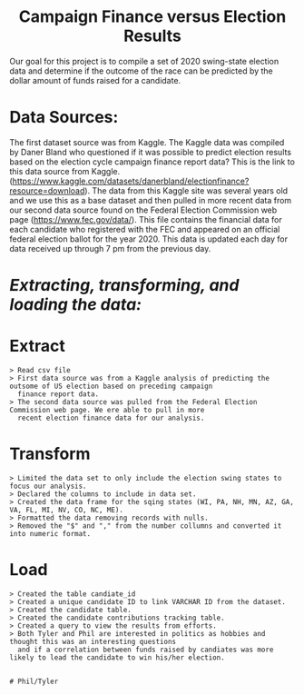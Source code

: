 <h1 Align="center"> Campaign Finance versus Election Results </h1>

Our goal for this project is to compile a set of 2020 swing-state election data and determine if the outcome of the race can be predicted by the dollar amount of funds raised for a candidate.
  
#  **Data Sources:**   
The first dataset source was from Kaggle.  The Kaggle data was compiled by Daner Bland who questioned if it was possible to predict election results based on the election cycle campaign finance report data?  This is the link to this data source from Kaggle. (https://www.kaggle.com/datasets/danerbland/electionfinance?resource=download).  The data from this Kaggle site was several years old and we use this as a base dataset and then pulled in more recent data from our second data source found on the Federal Election Commission web page (https://www.fec.gov/data/). This file contains the financial data for each candidate who registered with the FEC and appeared on an official federal election ballot for the year 2020.  This data is updated each day for data received up through 7 pm from the previous day. 

#  *Extracting, transforming, and loading the data:*

  # Extract
    > Read csv file
    > First data source was from a Kaggle analysis of predicting the outsome of US election based on preceding campaign
      finance report data.
    > The second data source was pulled from the Federal Election Commission web page. We ere able to pull in more 
      recent election finance data for our analysis.

 
 # Transform
    > Limited the data set to only include the election swing states to focus our analysis.
    > Declared the columns to include in data set.
    > Created the data frame for the sqing states (WI, PA, NH, MN, AZ, GA, VA, FL, MI, NV, CO, NC, ME).
    > Formatted the data removing records with nulls.
    > Removed the "$" and "," from the number collumns and converted it into numeric format.
    
  # Load
    > Created the table candiate_id
    > Created a unique candidate ID to link VARCHAR ID from the dataset.
    > Created the candidate table.
    > Created the candidate contributions tracking table.
    > Created a query to view the results from efforts.
    > Both Tyler and Phil are interested in politics as hobbies and thought this was an interesting questions
      and if a correlation between funds raised by candiates was more likely to lead the candidate to win his/her election.
      
      
    # Phil/Tyler
 
